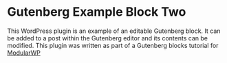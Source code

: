 # Gutenberg Example Block Two

This WordPress plugin is an example of an editable Gutenberg block. It can be added to a post within the Gutenberg editor and its contents can be modified. This plugin was written as part of a Gutenberg blocks tutorial for [ModularWP](https://modularwp.com/)